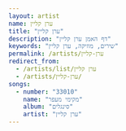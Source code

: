 ```yaml
---
layout: artist
name: ערן קליין
title: "ערן קליין"
description: "דף האמן ערן קליין"
keywords: "שירים, מוזיקה, ערן קליין"
permalink: /artists/ערן-קליין
redirect_from:
  - /artists/list/ערן קליין
  - /artists/ערן-קליין/
songs:
  - number: "33010"
    name: "מקימי מעפר"
    album: "סינגלים"
    artist: "ערן קליין"
---
```

